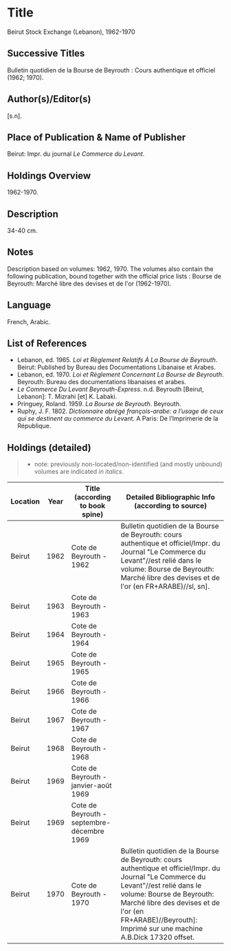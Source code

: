 # Title

Beirut Stock Exchange (Lebanon), 1962-1970

## Successive Titles
Bulletin quotidien de la Bourse de Beyrouth : Cours authentique et officiel (1962; 1970).  

## Author(s)/Editor(s)
[s.n]. 

## Place of Publication & Name of Publisher

Beirut: Impr. du journal *Le Commerce du Levant*.

## Holdings Overview
1962-1970.

## Description
34-40 cm.

## Notes
Description based on volumes: 1962, 1970. The volumes also contain the following publication, bound together with the official price lists : Bourse de Beyrouth: Marché libre des devises et de l'or (1962-1970).

## Language
French, Arabic.

## List of References
* Lebanon, ed. 1965. *Loi et Règlement Relatifs À La Bourse de Beyrouth*. Beirut: Published by Bureau des Documentations Libanaise et Arabes.
* Lebanon, ed. 1970. *Loi et Règlement Concernant La Bourse de Beyrouth*. Beyrouth: Bureau des documentations libanaises et arabes.
* *Le Commerce Du Levant Beyrouth-Express*. n.d. Beyrouth [Beirut, Lebanon]: T. Mizrahi [et] K. Labaki.
* Pringuey, Roland. 1959. *La Bourse de Beyrouth*. Beyrouth.
* Ruphy, J. F. 1802. *Dictionnaire abrégé françois-arabe: a l’usage de ceux qui se destinent au commerce du Lev*ant. A Paris: De l’Imprimerie de la République.

## Holdings (detailed)

> * note: previously non-located/non-identified (and mostly unbound) volumes are indicated *in italics*.

| Location | Year | Title (according to book spine)            | Detailed Bibliographic Info (according to source)                                                                                                                                                                                                                               |
|----------|------|--------------------------------------------|---------------------------------------------------------------------------------------------------------------------------------------------------------------------------------------------------------------------------------------------------------------------------------|
| Beirut   | 1962 | Cote de Beyrouth - 1962                    | Bulletin quotidien de la Bourse de Beyrouth: cours authentique et officiel/Impr. du Journal "Le Commerce du Levant"//est relié dans le volume: Bourse de Beyrouth: Marché libre des devises et de l'or (en FR+ARABE)//sl, sn].                                                  |
| Beirut   | 1963 | Cote de Beyrouth - 1963                    |                                                                                                                                                                                                                                                                                 |
| Beirut   | 1964 | Cote de Beyrouth - 1964                    |                                                                                                                                                                                                                                                                                 |
| Beirut   | 1965 | Cote de Beyrouth - 1965                    |                                                                                                                                                                                                                                                                                 |
| Beirut   | 1966 | Cote de Beyrouth - 1966                    |                                                                                                                                                                                                                                                                                 |
| Beirut   | 1967 | Cote de Beyrouth - 1967                    |                                                                                                                                                                                                                                                                                 |
| Beirut   | 1968 | Cote de Beyrouth - 1968                    |                                                                                                                                                                                                                                                                                 |
| Beirut   | 1969 | Cote de Beyrouth - janvier-août 1969       |                                                                                                                                                                                                                                                                                 |
| Beirut   | 1969 | Cote de Beyrouth - septembre-décembre 1969 |                                                                                                                                                                                                                                                                                 |
| Beirut   | 1970 | Cote de Beyrouth - 1970                    | Bulletin quotidien de la Bourse de Beyrouth: cours authentique et officiel/Impr. du Journal "Le Commerce du Levant"//est relié dans le volume: Bourse de Beyrouth: Marché libre des devises et de l'or (en FR+ARABE)//Beyrouth]: Imprimé sur une machine A.B.Dick 17320 offset. |
